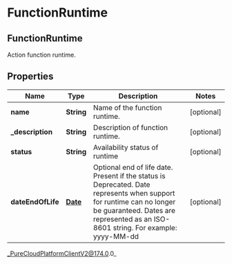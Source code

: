 # FunctionRuntime

## FunctionRuntime
Action function runtime.

## Properties

|Name | Type | Description | Notes|
|------------ | ------------- | ------------- | -------------|
| **name** | **String** | Name of the function runtime. | [optional] |
| **_description** | **String** | Description of function runtime. | [optional] |
| **status** | **String** | Availability status of runtime | [optional] |
| **dateEndOfLife** | [**Date**](Date) | Optional end of life date. Present if the status is Deprecated. Date represents when support for runtime can no longer be guaranteed. Dates are represented as an ISO-8601 string. For example: yyyy-MM-dd | [optional] |



_PureCloudPlatformClientV2@174.0.0_

